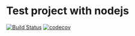# Test project with nodejs

[![Build Status](https://travis-ci.org/demorite/canttestthis.svg?branch=master)](https://travis-ci.org/demorite/canttestthis)
[![codecov](https://codecov.io/gh/demorite/canttestthis/branch/master/graph/badge.svg)](https://codecov.io/gh/demorite/canttestthis)